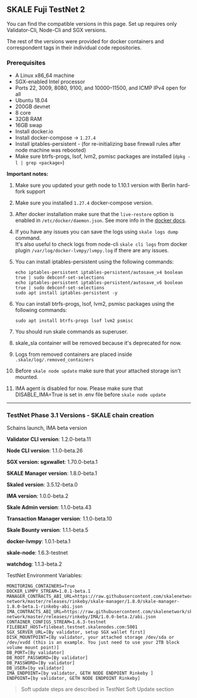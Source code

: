 ## SKALE Fuji TestNet 2

You can find the compatible versions in this page. Set up requires only Validator-Cli, Node-Cli and SGX versions.

The rest of the versions were provided for docker containers and correspondent tags in their individual code repositories.

### **Prerequisites**

-   A Linux x86_64 machine
-   SGX-enabled Intel processor
-   Ports 22, 3009, 8080, 9100, and 10000–11500, and ICMP IPv4 open for all
-   Ubuntu 18.04
-   200GB devnet
-   8 core
-   32GB RAM
-   16GB swap
-   Install docker.io
-   Install docker-compose -> `1.27.4`
-   Install iptables-persistent - (for re-initializing base firewall rules after node machine was rebooted)
-   Make sure btrfs-progs, lsof, lvm2, psmisc packages are installed (`dpkg -l | grep <package>`)

**Important notes:**  

1.  Make sure you updated your geth node to 1.10.1 version with Berlin hard-fork support

2.  Make sure you installed `1.27.4` docker-compose version. 

3.  After docker installation make sure that the `live-restore` option
    is enabled in `/etc/docker/daemon.json`. See more info in the [docker docs](https://docs.docker.com/config/containers/live-restore/).  

4.  If you have any issues you can save the logs using `skale logs dump` command.  
    It's also useful to check logs from node-cli `skale cli logs` from docker plugin `/var/log/docker-lvmpy/lvmpy.log` if there are any issues.

5.  You can install iptables-persistent using the following commands:
    ``` shell
    echo iptables-persistent iptables-persistent/autosave_v4 boolean true | sudo debconf-set-selections
    echo iptables-persistent iptables-persistent/autosave_v6 boolean true | sudo debconf-set-selections
    sudo apt install iptables-persistent -y
    ```
6.  You can install btrfs-progs, lsof, lvm2, psmisc packages using the following commands:
    ```shell
    sudo apt install btrfs-progs lsof lvm2 psmisc
    ```
7.  You should run skale commands as superuser.

8.  skale_sla container will be removed because it's deprecated for now.

9.  Logs from removed containers are placed inside `.skale/log/.removed_containers` 

10. Before `skale node update` make sure that your attached storage isn't mounted.

11. IMA agent is disabled for now. Please make sure that DISABLE_IMA=True is set in .env file before `skale node update`

* * *

### TestNet Phase 3.1 Versions - SKALE chain creation

Schains launch, IMA beta version

**Validator CLI version**: 1.2.0-beta.11

**Node CLI version**: 1.1.0-beta.26 

**SGX version: sgxwallet**: 1.70.0-beta.1

**SKALE Manager version**: 1.8.0-beta.1

**Skaled version**: 3.5.12-beta.0

**IMA version**: 1.0.0-beta.2

**Skale Admin version**: 1.1.0-beta.43

**Transaction Manager version**: 1.1.0-beta.10

**Skale Bounty version**: 1.1.1-beta.5

**docker-lvmpy**: 1.0.1-beta.1

**skale-node**: 1.6.3-testnet

**watchdog**: 1.1.3-beta.2

TestNet Environment Variables: 

```shell
MONITORING_CONTAINERS=True
DOCKER_LVMPY_STREAM=1.0.1-beta.1
MANAGER_CONTRACTS_ABI_URL=https://raw.githubusercontent.com/skalenetwork/skale-network/master/releases/rinkeby/skale-manager/1.8.0/skale-manager-1.8.0-beta.1-rinkeby-abi.json
IMA_CONTRACTS_ABI_URL=https://raw.githubusercontent.com/skalenetwork/skale-network/master/releases/rinkeby/IMA/1.0.0-beta.2/abi.json
CONTAINER_CONFIGS_STREAM=1.6.3-testnet
FILEBEAT_HOST=filebeat.testnet.skalenodes.com:5001
SGX_SERVER_URL=[By validator, setup SGX wallet first]
DISK_MOUNTPOINT=[By validator, your attached storage /dev/sda or /dev/xvdd (this is an example. You just need to use your 2TB block volume mount point)]
DB_PORT=[By validator]
DB_ROOT_PASSWORD=[By validator]
DB_PASSWORD=[By validator]
DB_USER=[by validator]
IMA_ENDPOINT=[by validator, GETH NODE ENDPOINT Rinkeby ]
ENDPOINT=[by validator, GETH NODE ENDPOINT Rinkeby]
```

> Soft update steps are described in TestNet Soft Update section

